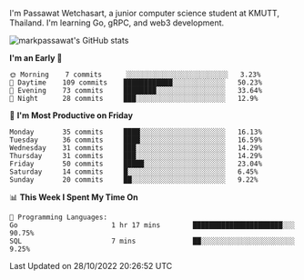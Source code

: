 
I'm Passawat Wetchasart, a junior computer science student at KMUTT, Thailand. I'm learning Go, gRPC, and web3 development.


![markpassawat's GitHub stats](https://github-readme-stats.vercel.app/api?username=markpassawat&show_icons=true&theme=radical)

<!--START_SECTION:waka-->
**I'm an Early 🐤** 

```text
🌞 Morning    7 commits      ░░░░░░░░░░░░░░░░░░░░░░░░░   3.23% 
🌆 Daytime    109 commits    ████████████░░░░░░░░░░░░░   50.23% 
🌃 Evening    73 commits     ████████░░░░░░░░░░░░░░░░░   33.64% 
🌙 Night      28 commits     ███░░░░░░░░░░░░░░░░░░░░░░   12.9%

```
📅 **I'm Most Productive on Friday** 

```text
Monday       35 commits     ████░░░░░░░░░░░░░░░░░░░░░   16.13% 
Tuesday      36 commits     ████░░░░░░░░░░░░░░░░░░░░░   16.59% 
Wednesday    31 commits     ███░░░░░░░░░░░░░░░░░░░░░░   14.29% 
Thursday     31 commits     ███░░░░░░░░░░░░░░░░░░░░░░   14.29% 
Friday       50 commits     █████░░░░░░░░░░░░░░░░░░░░   23.04% 
Saturday     14 commits     █░░░░░░░░░░░░░░░░░░░░░░░░   6.45% 
Sunday       20 commits     ██░░░░░░░░░░░░░░░░░░░░░░░   9.22%

```


📊 **This Week I Spent My Time On** 

```text
💬 Programming Languages: 
Go                       1 hr 17 mins        ██████████████████████░░░   90.75% 
SQL                      7 mins              ██░░░░░░░░░░░░░░░░░░░░░░░   9.25%

```


 Last Updated on 28/10/2022 20:26:52 UTC
<!--END_SECTION:waka-->

<!--
**markpassawat/markpassawat** is a ✨ _special_ ✨ repository because its `README.md` (this file) appears on your GitHub profile.

Here are some ideas to get you started:

- 🔭 I’m currently working on ...
- 🌱 I’m currently learning ...
- 👯 I’m looking to collaborate on ...
- 🤔 I’m looking for help with ...
- 💬 Ask me about ...
- 📫 How to reach me: ...
- 😄 Pronouns: He/Him
- ⚡ Fun fact: ...
-->
